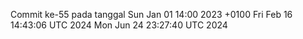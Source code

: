 Commit ke-55 pada tanggal Sun Jan 01 14:00 2023 +0100
Fri Feb 16 14:43:06 UTC 2024
Mon Jun 24 23:27:40 UTC 2024
